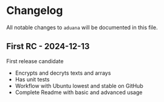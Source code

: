 # Changelog

All notable changes to `aduana` will be documented in this file.

## First RC - 2024-12-13

First release candidate

- Encrypts and decryts texts and arrays
- Has unit tests
- Workflow with Ubuntu lowest and stable on GitHub
- Complete Readme with basic and advanced usage
